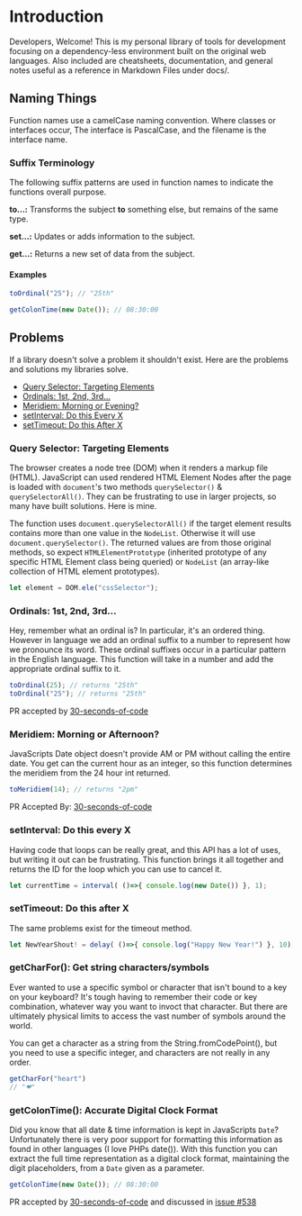 # Introduction

Developers, Welcome! This is my personal library of tools for development focusing on a dependency-less environment built on the original web languages. Also included are cheatsheets, documentation, and general notes useful as a reference in Markdown Files under docs/.

## Naming Things

Function names use a camelCase naming convention. Where classes or interfaces occur, The interface is PascalCase, and the filename is the interface name.

### Suffix Terminology

The following suffix patterns are used in function names to indicate the functions overall purpose.

**to...:** Transforms the subject **to** something else, but remains of the same type.

**set...:** Updates or adds information to the subject.

**get...:** Returns a new set of data from the subject.

#### Examples

```js
toOrdinal("25"); // "25th"
```

```js
getColonTime(new Date()); // 08:30:00
```

## Problems

If a library doesn't solve a problem it shouldn't exist. Here are the problems and solutions my libraries solve.

- [Query Selector: Targeting Elements](#query-selector:-targeting-elements)
- [Ordinals: 1st, 2nd, 3rd...](#ordinals:-1st,-2nd,-3rd...)
- [Meridiem: Morning or Evening?](#meridiem:-morning-or-afternoon)
- [setInterval: Do this Every X](#setinterval:-do-this-every-x)
- [setTimeout: Do this After X](#settimeout:-do-this-after-x)

### Query Selector: Targeting Elements

The browser creates a node tree (DOM) when it renders a markup file (HTML). JavaScript can used rendered HTML Element Nodes after the page is loaded with `document`'s two methods `querySelector()` & `querySelectorAll()`. They can be frustrating to use in larger projects, so many have built solutions. Here is mine.

The function uses `document.querySelectorAll()` if the target element results contains more than one value in the `NodeList`. Otherwise it will use `document.querySelector()`. The returned values are from those original methods, so expect `HTMLElementPrototype` (inherited prototype of any specific HTML Element class being queried) or `NodeList` (an array-like collection of HTML element prototypes).

```js
let element = DOM.ele("cssSelector");
```

### Ordinals: 1st, 2nd, 3rd...

Hey, remember what an ordinal is? In particular, it's an ordered thing. However in language we add an ordinal suffix to a number to represent how we pronounce its word. These ordinal suffixes occur in a particular pattern in the English language. This function will take in a number and add the appropriate ordinal suffix to it.

```js
toOrdinal(25); // returns "25th"
toOrdinal("25"); // returns "25th"
```

PR accepted by [30-seconds-of-code](https://github.com/Chalarangelo/30-seconds-of-code/pull/71/files)

### Meridiem: Morning or Afternoon?

JavaScripts Date object doesn't provide AM or PM without calling the entire date. You get can the current hour as an integer, so this function determines the meridiem from the 24 hour int returned.

```js
toMeridiem(14); // returns "2pm"
```

PR Accepted By: [30-seconds-of-code](https://github.com/Chalarangelo/30-seconds-of-code/pull/536/files)

### setInterval: Do this every X

Having code that loops can be really great, and this API has a lot of uses, but writing it out can be frustrating. This function brings it all together and returns the ID for the loop which you can use to cancel it.

```js
let currentTime = interval( ()=>{ console.log(new Date()) }, 1);
```

### setTimeout: Do this after X

The same problems exist for the timeout method.

```js
let NewYearShout! = delay( ()=>{ console.log("Happy New Year!") }, 10);
```

### getCharFor(): Get string characters/symbols

Ever wanted to use a specific symbol or character that isn't bound to a key on your keyboard? It's tough having to remember their code or key combination, whatever way you want to invoct that character. But there are ultimately physical limits to access the vast number of symbols around the world.

You can get a character as a string from the String.fromCodePoint(), but you need to use a specific integer, and characters are not really in any order.

```js
getCharFor("heart")
// "❤"
```

### getColonTime(): Accurate Digital Clock Format

Did you know that all date & time information is kept in JavaScripts `Date`? Unfortunately there is very poor support for formatting this information as found in other languages (I love PHPs date()). With this function you can extract the full time representation as a digital clock format, maintaining the digit placeholders, from a `Date` given as a parameter.

```js
getColonTime(new Date()); // 08:30:00
```


PR accepted by [30-seconds-of-code](https://github.com/Chalarangelo/30-seconds-of-code/pull/536/files) and discussed in [issue #538](https://github.com/Chalarangelo/30-seconds-of-code/issues/538)
